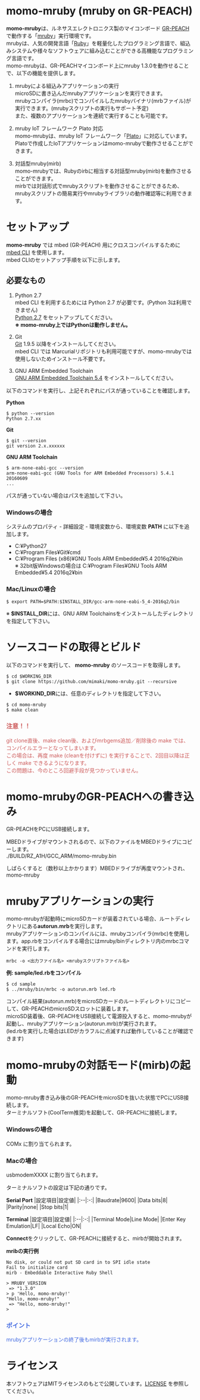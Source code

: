# momo-mruby (mruby on GR-PEACH)

**momo-mruby**は、ルネサスエレクトロニクス製のマイコンボード [GR-PEACH](http://gadget.renesas.com/ja/product/peach.html) で動作する「[mruby](http://mruby.org/)」実行環境です。  
mrubyは、人気の開発言語「[Ruby](https://www.ruby-lang.org/)」を軽量化したプログラミング言語で、組込みシステムや様々なソフトウェアに組み込むことができる高機能なプログラミング言語です。  
momo-mrubyは、GR-PEACHマイコンボード上にmruby 1.3.0を動作せることで、以下の機能を提供します。

1. mrubyによる組込みアプリケーションの実行  
microSDに書き込んだmrubyアプリケーションを実行できます。  
mrubyコンパイラ(mrbc)でコンパイルしたmrubyバイナリ(mrbファイル)が実行できます。(mrubyスクリプトの実行もサポート予定)  
また、複数のアプリケーションを連続で実行することも可能です。

2. mruby IoT フレームワーク Plato 対応  
momo-mrubyは、mruby IoT フレームワーク「[Plato](http://plato.click)」に対応しています。Platoで作成したIoTアプリケーションはmomo-mrubyで動作させることができます。

3. 対話型mruby(mirb)  
momo-mrubyでは、Rubyのirbに相当する対話型mruby(mirb)を動作させることができます。  
mirbでは対話形式でmrubyスクリプトを動作させることができるため、mrubyスクリプトの簡易実行やmrubyライブラリの動作確認等に利用できます。


# セットアップ

**momo-mruby** では mbed (GR-PEACH) 用にクロスコンパイルするために [mbed CLI](https://github.com/ARMmbed/mbed-cli) を使用します。  
mbed CLIのセットアップ手順を以下に示します。

## 必要なもの

1. Python 2.7  
mbed CLI を利用するためには Python 2.7 が必要です。(Python 3は利用できません)  
[Python 2.7](https://www.python.org/downloads/release/python-2712/) をセットアップしてください。  
**※ momo-mruby上ではPythonは動作しません。**

2. Git  
[Git](https://git-scm.com/) 1.9.5 以降をインストールしてください。  
mbed CLI では Marcurialリポジトリも利用可能ですが、momo-mrubyでは使用しないためインストール不要です。

3. GNU ARM Embedded Toolchain  
[GNU ARM Embedded Toolchain 5.4](https://launchpad.net/gcc-arm-embedded/5.0/5-2016-q2-update) をインストールしてください。

以下のコマンドを実行し、上記それぞれにパスが通っていることを確認します。

**Python**
```
$ python --version
Python 2.7.xx
```
**Git**
```
$ git --version
git version 2.x.xxxxxx
```
**GNU ARM Toolchain**
```
$ arm-none-eabi-gcc --version
arm-none-eabi-gcc (GNU Tools for ARM Embedded Processors) 5.4.1 20160609 
...
```

パスが通っていない場合はパスを追加して下さい。

### Windowsの場合  
システムのプロパティ - 詳細設定 - 環境変数から、環境変数 **PATH** に以下を追加します。
- C:¥Python27
- C:¥Program Files¥Git¥cmd
- C:¥Program Files (x86)¥GNU Tools ARM Embedded¥5.4 2016q2¥bin  
※ 32bit版Windowsの場合は C:¥Program Files¥GNU Tools ARM Embedded¥5.4 2016q2¥bin

### Mac/Linuxの場合  
```
$ export PATH=$PATH:$INSTALL_DIR/gcc-arm-none-eabi-5_4-2016q2/bin
```

※ **$INSTALL_DIR**には、GNU ARM Toolchainsをインストールしたディレクトリを指定して下さい。


# ソースコードの取得とビルド

以下のコマンドを実行して、 **momo-mruby** のソースコードを取得します。
```
$ cd $WORKING_DIR
$ git clone https://github.com/mimaki/momo-mruby.git --recursive
```

* **$WORKIND_DIR**には、任意のディレクトリを指定して下さい。

```
$ cd momo-mruby
$ make clean
```
<font color="IndianRed">

### 注意！！  
git clone直後、make clean後、およびmrbgems追加／削除後の make では、コンパイルエラーとなってしまいます。  
この場合は、再度 make (cleanを付けずに) を実行することで、2回目以降は正しく make できるようになります。  
この問題は、今のところ回避手段が見つかっていません。

</font>


# momo-mrubyのGR-PEACHへの書き込み

GR-PEACHをPCにUSB接続します。

MBEDドライブがマウントされるので、以下のファイルをMBEDドライブにコピーします。  
./BUILD/RZ\_A1H/GCC\_ARM/momo-mruby.bin

しばらくすると（数秒以上かかります）MBEDドライブが再度マウントされ、momo-mruby


# mrubyアプリケーションの実行

momo-mrubyが起動時にmicroSDカードが装着されている場合、ルートディレクトリにある**autorun.mrb**を実行します。  
mrubyアプリケーションのコンパイルには、mrubyコンパイラ(mrbc)を使用します。app.rbをコンパイルする場合にはmruby/binディレクトリ内のmrbcコマンドを実行します。

```
mrbc -o <出力ファイル名> <mrubyスクリプトファイル名>
```

**例: sample/led.rbをコンパイル**
```
$ cd sample
$ ../mruby/bin/mrbc -o autorun.mrb led.rb
```

コンパイル結果(autorun.mrb)をmicroSDカードのルートディレクトリにコピーして、GR-PEACHのmicroSDスロットに装着します。  
microSD装着後、GR-PEACHをUSB接続して電源投入すると、momo-mrubyが起動し、mrubyアプリケーション(autorun.mrb)が実行されます。  
(led.rbを実行した場合はLEDがカラフルに点滅すれば動作していることが確認できます)


# momo-mrubyの対話モード(mirb)の起動

momo-mruby書き込み後のGR-PEACHをmicroSDを抜いた状態でPCにUSB接続します。  
ターミナルソフト(CoolTerm推奨)を起動して、GR-PEACHに接続します。

### Windowsの場合
COMx に割り当てられます。

### Macの場合
usbmodemXXXX に割り当てられます。

ターミナルソフトの設定は下記の通りです。

**Serial Port**
|設定項目|設定値|
|:--|:-:|
|Baudrate|9600|
|Data bits|8|
|Parity|none|
|Stop bits|1|

**Terminal**
|設定項目|設定値|
|:--|:-:|
|Terminal Mode|Line Mode|
|Enter Key Emulation|LF|
|Local Echo|ON|

**Connect**をクリックして、GR-PEACHに接続すると、mirbが開始されます。

**mribの実行例**
```
No disk, or could not put SD card in to SPI idle state
Fail to initialize card
mirb - Embeddable Interactive Ruby Shell

> MRUBY_VERSION
 => "1.3.0"
> p 'Hello, momo-mruby!'
"Hello, momo-mruby!"
 => "Hello, momo-mruby!"
> 
```

<font color="RoyalBlue">

### ポイント  
mrubyアプリケーションの終了後もmirbが実行されます。  

</font>


# ライセンス

本ソフトウェアはMITライセンスのもとで公開しています。[LICENSE](LICENSE) を参照してください。
